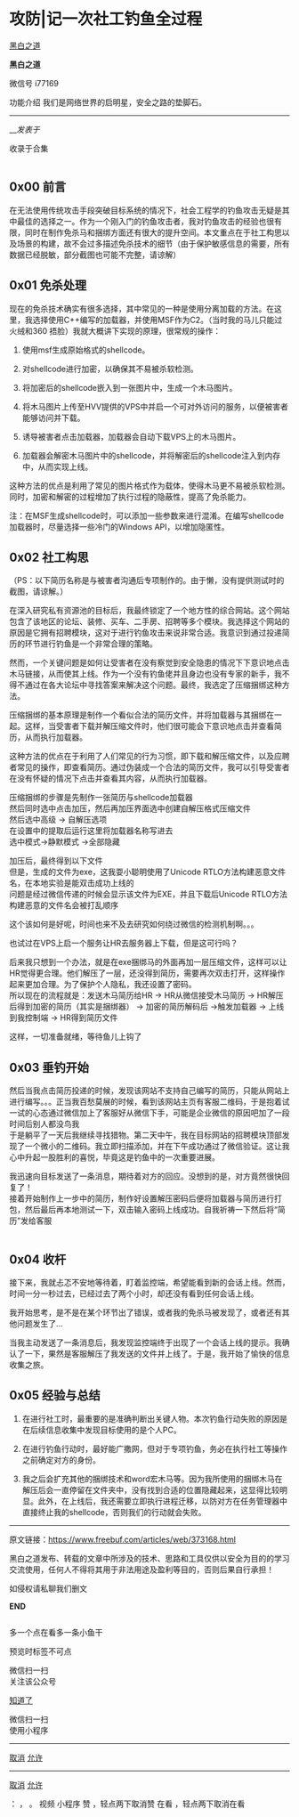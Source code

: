 #  攻防|记一次社工钓鱼全过程

[ 黑白之道 ](javascript:void\(0\);)

**黑白之道** ![]()

微信号 i77169

功能介绍 我们是网络世界的启明星，安全之路的垫脚石。

____

___发表于_

收录于合集

![]()

## 0x00 前言

在无法使用传统攻击手段突破目标系统的情况下，社会工程学的钓鱼攻击无疑是其中最佳的选择之一。作为一个刚入门的钓鱼攻击者，我对钓鱼攻击的经验也很有限，同时在制作免杀马和捆绑方面还有很大的提升空间。本文重点在于社工构思以及场景的构建，故不会过多描述免杀技术的细节（由于保护敏感信息的需要，所有数据已经脱敏，部分截图也可能不完整，请谅解）

## 0x01 免杀处理

现在的免杀技术确实有很多选择，其中常见的一种是使用分离加载的方法。在这里，我选择使用C++编写的加载器，并使用MSF作为C2。（当时我的马儿只能过火绒和360
捂脸）我就大概讲下实现的原理，很常规的操作：

  1. 使用msf生成原始格式的shellcode。

  2. 对shellcode进行加密，以确保其不易被杀软检测。

  3. 将加密后的shellcode嵌入到一张图片中，生成一个木马图片。

  4. 将木马图片上传至HVV提供的VPS中并启一个可对外访问的服务，以便被害者能够访问并下载。

  5. 诱导被害者点击加载器，加载器会自动下载VPS上的木马图片。

  6. 加载器会解密木马图片中的shellcode，并将解密后的shellcode注入到内存中，从而实现上线。

这种方法的优点是利用了常见的图片格式作为载体，使得木马更不易被杀软检测。同时，加密和解密的过程增加了执行过程的隐蔽性，提高了免杀能力。

注：在MSF生成shellcode时，可以添加一些参数来进行混淆。在编写shellcode加载器时，尽量选择一些冷门的Windows API，以增加隐匿性。

## 0x02 社工构思

（PS：以下简历名称是与被害者沟通后专项制作的。由于懒，没有提供测试时的截图，请谅解。）

在深入研究私有资源池的目标后，我最终锁定了一个地方性的综合网站。这个网站包含了该地区的论坛、装修、买车、二手房、招聘等多个模块。我选择这个网站的原因是它拥有招聘模块，这对于进行钓鱼攻击来说非常合适。我意识到通过投递简历的环节进行钓鱼是一个非常合理的策略。

然而，一个关键问题是如何让受害者在没有察觉到安全隐患的情况下下意识地点击木马链接，从而使其上线。作为一个没有钓鱼佬并且身边也没有专家的新手，我不得不通过在各大论坛中寻找答案来解决这个问题。最终，我选定了压缩捆绑这种方法。

压缩捆绑的基本原理是制作一个看似合法的简历文件，并将加载器与其捆绑在一起。这样，当受害者下载并解压缩文件时，他们很可能会下意识地点击并查看简历，从而执行加载器。

这种方法的优点在于利用了人们常见的行为习惯，即下载和解压缩文件，以及应聘者常见的操作，即查看简历。通过伪装成一个合法的简历文件，我可以引导受害者在没有怀疑的情况下点击并查看其内容，从而执行加载器。

压缩捆绑的步骤是先制作一张简历与shellcode加载器  
![]()  
然后同时选中点击加压，然后再加压界面选中创建自解压格式压缩文件  
![]()  
然后选中高级 -> 自解压选项  
![]()  
在设置中的提取后运行这里将加载器名称写进去  
![]()  
选中模式->静默模式 ->全部隐藏

![]()  
加压后，最终得到以下文件  
![]()  
但是，生成的文件为exe，这我耍小聪明使用了Unicode RTLO方法构建恶意文件名，在本地实验是能双击成功上线的  
![]()  
问题是经过微信传递的时候会显示该文件为EXE，并且下载后Unicode RTLO方法构建恶意的文件名会被打乱顺序

![]()  
这个该如何是好呢，时间也来不及去研究如何绕过微信的检测机制啊。。。

也试过在VPS上启一个服务让HR去服务器上下载，但是这可行吗？

后来我只想到一个办法，就是在exe捆绑马的外面再加一层压缩文件，这样可以让HR觉得更合理。他们解压了一层，还没得到简历，需要再次双击打开，这样操作起来更加合理。为了保护个人隐私，我还设置了密码。  
![]()  
所以现在的流程就是：发送木马简历给HR -> HR从微信接受木马简历 -> HR解压后得到加密的简历（其实是捆绑器） -> 加密的简历解码后 ->触发加载器
-> 上线到我控制端 -> HR得到简历文件

这样，一切准备就绪，等待鱼儿上钩了

## 0x03 垂钓开始

然后当我点击简历投递的时候，发现该网站不支持自己编写的简历，只能从网站上进行编写。。。正当我百愁莫展的时候，看到该网站主页有客服二维码，于是抱着试一试的心态通过微信加上了客服好从微信下手，可能是企业微信的原因吧加了一段时间后别人都没鸟我  
![]()  
于是躺平了一天后我继续寻找猎物。第二天中午，我在目标网站的招聘模块顶部发现了一个微小的二维码。我立即扫描添加，并在下午成功通过了微信验证。这让我心中升起一股胜利的喜悦，毕竟这是钓鱼中的一次重要进展。

我迅速向目标发送了一条消息，期待着对方的回应。没想到的是，对方竟然很快回复了！  
![]()  
接着开始制作上一步中的简历，制作好设置解压密码后便将加载器与简历进行打包，然后最后再本地测试一下，双击输入密码上线成功。自我祈祷一下然后将“简历”发给客服

![]()

## 0x04 收杆

接下来，我就忐忑不安地等待着，盯着监控端，希望能看到新的会话上线。然而，时间一分一秒过去，已经过去了两个小时，却还没有看到任何会话上线。

我开始思考，是不是在某个环节出了错误，或者我的免杀马被发现了，或者还有其他问题发生了...

当我主动发送了一条消息后，我发现监控端终于出现了一个会话上线的提示。我确认了一下，果然是客服解压了我发送的文件并上线了。于是，我开始了愉快的信息收集之旅。  
![]()  
![]()

## 0x05 经验与总结

  1. 在进行社工时，最重要的是准确判断出关键人物。本次钓鱼行动失败的原因是在后续信息收集中发现目标使用的是个人PC。

  2. 在进行钓鱼行动时，最好能广撒网，但对于专项钓鱼，务必在执行社工等操作之前确定对方的身份。

  3. 我之后会扩充其他的捆绑技术和word宏木马等。因为我所使用的捆绑木马在解压后会一直停留在文件夹中，没有找到合适的位置隐藏起来，这显得比较明显。此外，在上线后，我还需要立即执行进程迁移，以防对方在任务管理器中直接终止我的shellcode，否则我们的行动就会失败。

  

* * *

原文链接：https://www.freebuf.com/articles/web/373168.html

  

黑白之道发布、转载的文章中所涉及的技术、思路和工具仅供以安全为目的的学习交流使用，任何人不得将其用于非法用途及盈利等目的，否则后果自行承担！

如侵权请私聊我们删文  

  

 **END**

![]()

多一个点在看![]()多一条小鱼干

预览时标签不可点

微信扫一扫  
关注该公众号

[知道了](javascript:;)

微信扫一扫  
使用小程序

****

[取消](javascript:void\(0\);) [允许](javascript:void\(0\);)

****

[取消](javascript:void\(0\);) [允许](javascript:void\(0\);)

： ， 。   视频 小程序 赞 ，轻点两下取消赞 在看 ，轻点两下取消在看

